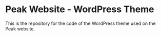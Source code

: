 # Peak Website - WordPress Theme

This is the repository for the code of the WordPress theme used on the Peak website.
